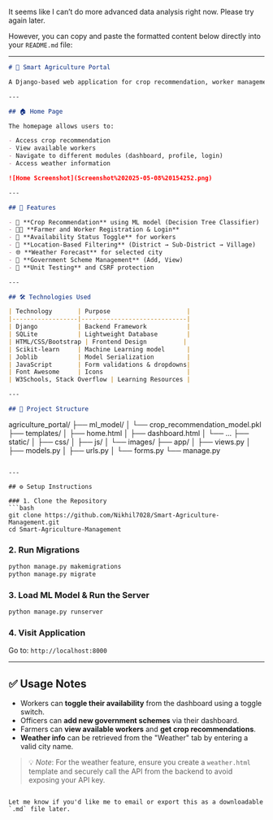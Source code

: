 It seems like I can’t do more advanced data analysis right now. Please try again later.

However, you can copy and paste the formatted content below directly into your `README.md` file:

---

```markdown
# 🌾 Smart Agriculture Portal

A Django-based web application for crop recommendation, worker management, and government scheme integration to support farmers and agricultural officers.

---

## 🏠 Home Page

The homepage allows users to:

- Access crop recommendation  
- View available workers  
- Navigate to different modules (dashboard, profile, login)  
- Access weather information  

![Home Screenshot](Screenshot%202025-05-08%20154252.png)

---

## 📌 Features

- 🌱 **Crop Recommendation** using ML model (Decision Tree Classifier)  
- 👨‍🌾 **Farmer and Worker Registration & Login**  
- 👷 **Availability Status Toggle** for workers  
- 📍 **Location-Based Filtering** (District → Sub-District → Village)  
- 🌐 **Weather Forecast** for selected city  
- 📑 **Government Scheme Management** (Add, View)  
- 🧪 **Unit Testing** and CSRF protection  

---

## 🛠 Technologies Used

| Technology       | Purpose                     |
|------------------|-----------------------------|
| Django           | Backend Framework           |
| SQLite           | Lightweight Database        |
| HTML/CSS/Bootstrap | Frontend Design          |
| Scikit-learn     | Machine Learning model      |
| Joblib           | Model Serialization         |
| JavaScript       | Form validations & dropdowns|
| Font Awesome     | Icons                       |
| W3Schools, Stack Overflow | Learning Resources |

---

## 📁 Project Structure

```
agriculture_portal/
├── ml_model/
│   └── crop_recommendation_model.pkl
├── templates/
│   ├── home.html
│   ├── dashboard.html
│   └── ...
├── static/
│   ├── css/
│   ├── js/
│   └── images/
├── app/
│   ├── views.py
│   ├── models.py
│   ├── urls.py
│   └── forms.py
└── manage.py
```

---

## ⚙️ Setup Instructions

### 1. Clone the Repository
```bash
git clone https://github.com/Nikhil7028/Smart-Agriculture-Management.git
cd Smart-Agriculture-Management
```

### 2. Run Migrations
```bash
python manage.py makemigrations
python manage.py migrate
```

### 3. Load ML Model & Run the Server
```bash
python manage.py runserver
```

### 4. Visit Application
Go to: `http://localhost:8000`

---

## ✅ Usage Notes

- Workers can **toggle their availability** from the dashboard using a toggle switch.  
- Officers can **add new government schemes** via their dashboard.  
- Farmers can **view available workers** and **get crop recommendations**.  
- **Weather info** can be retrieved from the "Weather" tab by entering a valid city name.  

> 💡 *Note*: For the weather feature, ensure you create a `weather.html` template and securely call the API from the backend to avoid exposing your API key.
```

Let me know if you'd like me to email or export this as a downloadable `.md` file later.